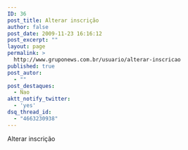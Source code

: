 ```yaml
---
ID: 36
post_title: Alterar inscrição
author: false
post_date: 2009-11-23 16:16:12
post_excerpt: ""
layout: page
permalink: >
  http://www.gruponews.com.br/usuario/alterar-inscricao
published: true
post_autor:
  - ""
post_destaques:
  - Nao
aktt_notify_twitter:
  - 'yes'
dsq_thread_id:
  - "4663230938"
---
```

Alterar inscrição